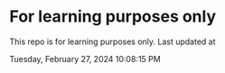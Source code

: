 # For learning purposes only
This repo is for learning purposes only.
Last updated at

Tuesday, February 27, 2024 10:08:15 PM

